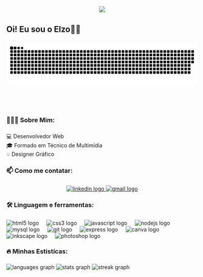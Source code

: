 <div align="center">
  <img src="https://visitor-badge.laobi.icu/badge?page_id=ithalloelzo.ithalloelzo&left_color=mediumseagreen"  />
</div>

###

<h2 align="left">Oi! Eu sou o Elzo👋🏾</h2>

###

<img src="https://raw.githubusercontent.com/ithalloelzo/ithalloelzo/output/snake.svg" alt="Snake animation" />

###

<br clear="both">

<div align="center">
  <img height="291" src=""  />
</div>

###

<h3 align="left">🧑🏾‍💻  Sobre Mim:</h3>

###

<p align="left">💻 Desenvolvedor Web<br> 🎓 Formado em Técnico de Multimídia<br> 💡 Designer Gráfico</p>

###

<h3 align="left">📫  Como me contatar:</h3>

###

<div align="center">
  <a href="www.linkedin.com/in/ithalloelzo" target="_blank">
    <img src="https://img.shields.io/static/v1?message=LinkedIn&logo=linkedin&label=&color=0077B5&logoColor=white&labelColor=&style=for-the-badge" height="25" alt="linkedin logo"  />
  </a>
  <a href="ithalloelzo@gmail.com" target="_blank">
    <img src="https://img.shields.io/static/v1?message=Gmail&logo=gmail&label=&color=D14836&logoColor=white&labelColor=&style=for-the-badge" height="25" alt="gmail logo"  />
  </a>
</div>

###

<h3 align="left">🛠   Linguagem e ferramentas:</h3>

###

<div align="left">
  <img src="https://img.shields.io/badge/HTML5-E34F26?logo=html5&logoColor=white&style=for-the-badge" height="40" alt="html5 logo"  />
  <img width="12" />
  <img src="https://img.shields.io/badge/CSS3-1572B6?logo=css3&logoColor=white&style=for-the-badge" height="40" alt="css3 logo"  />
  <img width="12" />
  <img src="https://img.shields.io/badge/JavaScript-F7DF1E?logo=javascript&logoColor=black&style=for-the-badge" height="40" alt="javascript logo"  />
  <img width="12" />
  <img src="https://img.shields.io/badge/Node.js-339933?logo=nodedotjs&logoColor=white&style=for-the-badge" height="40" alt="nodejs logo"  />
  <img width="12" />
  <img src="https://img.shields.io/badge/MySQL-4479A1?logo=mysql&logoColor=white&style=for-the-badge" height="40" alt="mysql logo"  />
  <img width="12" />
  <img src="https://img.shields.io/badge/Git-F05032?logo=git&logoColor=white&style=for-the-badge" height="40" alt="git logo"  />
  <img width="12" />
  <img src="https://img.shields.io/badge/Express-000000?logo=express&logoColor=white&style=for-the-badge" height="40" alt="express logo"  />
  <img width="12" />
  <img src="https://img.shields.io/badge/Canva-00C4CC?logo=canva&logoColor=black&style=for-the-badge" height="40" alt="canva logo"  />
  <img width="12" />
  <img src="https://img.shields.io/badge/Inkscape-000000?logo=inkscape&logoColor=white&style=for-the-badge" height="40" alt="inkscape logo"  />
  <img width="12" />
  <img src="https://img.shields.io/badge/Adobe Photoshop-31A8FF?logo=adobephotoshop&logoColor=black&style=for-the-badge" height="40" alt="photoshop logo"  />
</div>

###

<h3 align="left">🔥 Minhas Estistícas:</h3>

###

<div align="left">
  <img src="https://github-readme-stats.vercel.app/api/top-langs?username=ithalloelzo&locale=en&hide_title=false&layout=compact&card_width=320&langs_count=5&theme=algolia&hide_border=false&order=2" height="150" alt="languages graph"  />
  <img src="https://github-readme-stats.vercel.app/api?username=ithalloelzo&hide_title=false&hide_rank=false&show_icons=true&include_all_commits=true&count_private=true&disable_animations=false&theme=algolia&locale=en&hide_border=false&order=1" height="250" alt="stats graph"  />
  <img src="https://streak-stats.demolab.com?user=ithalloelzo&locale=en&mode=daily&theme=algolia&hide_border=false&border_radius=5&order=3" height="220" alt="streak graph"  />
</div>

###
